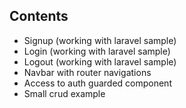 ## Contents

- Signup (working with laravel sample)
- Login (working with laravel sample)
- Logout (working with laravel sample)
- Navbar with router navigations
- Access to auth guarded component
- Small crud example
